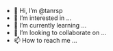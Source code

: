 - 👋 Hi, I’m @tanrsp
- 👀 I’m interested in ...
- 🌱 I’m currently learning ...
- 💞️ I’m looking to collaborate on ...
- 📫 How to reach me ...

<!---
tanrsp/tanrsp is a ✨ special ✨ repository because its `README.md` (this file) appears on your GitHub profile.
You can click the Preview link to take a look at your changes.
--->

